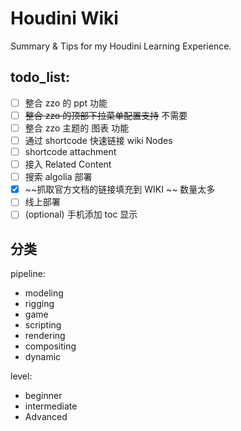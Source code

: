 # Houdini Wiki

Summary & Tips for my Houdini Learning Experience.

## todo_list:

- [ ] 整合 zzo 的 ppt 功能
- [ ] ~~整合 zzo 的顶部下拉菜单配置支持~~ 不需要
- [ ] 整合 zzo 主题的 图表 功能
- [ ] 通过 shortcode 快速链接 wiki Nodes
- [ ] shortcode attachment
- [ ] 接入 Related Content
- [ ] 搜索 algolia 部署
- [x] ~~抓取官方文档的链接填充到 WIKI ~~ 数量太多
- [ ] 线上部署
- [ ] (optional) 手机添加 toc 显示

## 分类

pipeline:
+ modeling
+ rigging
+ game
+ scripting
+ rendering
+ compositing
+ dynamic

level:
+ beginner
+ intermediate
+ Advanced